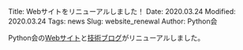 Title: Webサイトをリニューアルしました！
Date: 2020.03.24
Modified: 2020.03.24
Tags: news
Slug: website_renewal
Author: Python会

Python会の[Webサイト](https://oumpy.github.io)と[技術ブログ](https://oumedpython.hatenablog.com)がリニューアルしました。
